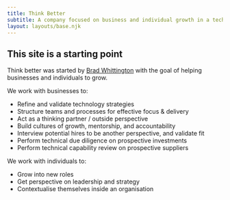 ```yaml
---
title: Think Better
subtitle: A company focused on business and individual growth in a technological world.
layout: layouts/base.njk
---
```



## This site is a starting point

Think better was started by [Brad Whittington](https://za.linkedin.com/in/bradleywhittington) with the goal of helping businesses and individuals to grow. 

We work with businesses to:

- Refine and validate technology strategies
- Structure teams and processes for effective focus & delivery
- Act as a thinking partner / outside perspective
- Build cultures of growth, mentorship, and accountability
- Interview potential hires to be another perspective, and validate fit
- Perform technical due diligence on prospective investments
- Perform technical capability review on prospective suppliers

We work with individuals to:

- Grow into new roles
- Get perspective on leadership and strategy
- Contextualise themselves inside an organisation


